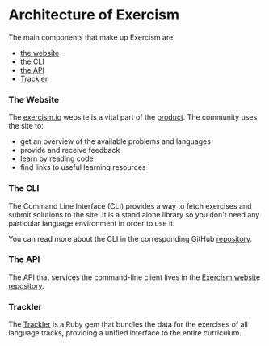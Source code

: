# Architecture of Exercism

The main components that make up Exercism are:

- [the website](#the-website)
- [the CLI](#the-cli)
- [the API](#the-api)
- [Trackler](#trackler)

### The Website

The [exercism.io](http://exercism.io/) website is a vital part of the [product](https://github.com/exercism/docs/blob/master/about/README.md#the-product). The community uses the site to:

- get an overview of the available problems and languages
- provide and receive feedback
- learn by reading code
- find links to useful learning resources

### The CLI

The Command Line Interface (CLI) provides a way to fetch exercises and submit solutions to the site. It is a stand alone library so you don't need any particular language environment in order to use it.

You can read more about the CLI in the corresponding GitHub [repository](https://github.com/exercism/cli).

### The API

The API that services the command-line client lives in the [Exercism website repository](https://github.com/exercism/website).

### Trackler

The [Trackler](https://github.com/exercism/trackler) is a Ruby gem that bundles the data for the exercises of all language tracks, providing a unified interface to the entire curriculum.
